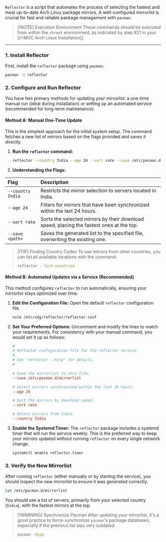 
`Reflector` is a script that automates the process of selecting the fastest and most up-to-date Arch Linux package mirrors. A well-configured mirrorlist is crucial for fast and reliable package management with `pacman`.

> [!NOTE] Execution Environment
> These commands should be executed from within the `chroot` environment, as indicated by step #21 in your [[+MOC Arch Linux Installation]].

---

### 1. Install Reflector

First, install the `reflector` package using `pacman`.

```bash
pacman -S reflector
```

### 2. Configure and Run Reflector

You have two primary methods for updating your mirrorlist: a one-time manual run (ideal during installation) or setting up an automated service (recommended for long-term maintenance).

#### Method A: Manual One-Time Update

This is the simplest approach for the initial system setup. The command fetches a new list of mirrors based on the flags provided and saves it directly.

1.  **Run the `reflector` command:**

    ```bash
    reflector --country India --age 24 --sort rate --save /etc/pacman.d/mirrorlist
    ```

2.  **Understanding the Flags:**

| Flag | Description |
| :--- | :--- |
| `--country India` | Restricts the mirror selection to servers located in India. |
| `--age 24` | Filters for mirrors that have been synchronized within the last 24 hours. |
| `--sort rate` | Sorts the selected mirrors by their download speed, placing the fastest ones at the top. |
| `--save <path>` | Saves the generated list to the specified file, overwriting the existing one. |

> [!TIP] Finding Country Codes
> To use mirrors from other countries, you can list all available locations with the command:
> ```bash
> reflector --list-countries
> ```

#### Method B: Automated Updates via a Service (Recommended)

This method configures `reflector` to run automatically, ensuring your mirrorlist stays optimized over time.

1.  **Edit the Configuration File:**
    Open the default `reflector` configuration file.

    ```bash
    nvim /etc/xdg/reflector/reflector.conf
    ```

2.  **Set Your Preferred Options:**
    Uncomment and modify the lines to match your requirements. For consistency with your manual command, you would set it up as follows:

    ```ini
    #
    # Reflector configuration file for the reflector service.
    #
    # See "reflector --help" for details.
    #

    # Save the mirrorlist to this file.
    --save /etc/pacman.d/mirrorlist

    # Select mirrors synchronized within the last 24 hours.
    --age 24

    # Sort the mirrors by download speed.
    --sort rate

    # Select mirrors from India.
    --country India
    ```

3.  **Enable the Systemd Timer:**
    The `reflector` package includes a systemd timer that will run the service weekly. This is the preferred way to keep your mirrors updated without running `reflector` on every single network change.

    ```bash
    systemctl enable reflector.timer
    ```

### 3. Verify the New Mirrorlist

After running `reflector` (either manually or by starting the service), you should inspect the new mirrorlist to ensure it was generated correctly.

```bash
cat /etc/pacman.d/mirrorlist
```

You should see a list of servers, primarily from your selected country (`India`), with the fastest mirrors at the top.

> [!WARNING] Synchronize Pacman
> After updating your mirrorlist, it's a good practice to force-synchronize `pacman`'s package databases, especially if the previous list was very outdated.
> ```bash
> pacman -Syyu
> ```

